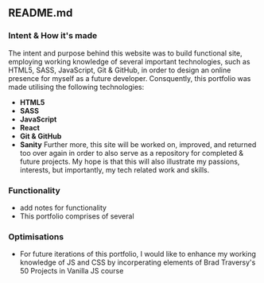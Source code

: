 ## README.md

### Intent & How it's made

The intent and purpose behind this website was to build functional site, employing working knowledge of several important technologies, such as HTML5, SASS, JavaScript, Git & GitHub, in order to design an online presence for myself as a future developer. Consquently, this portfolio was made utilising the following technologies:

- **HTML5**
- **SASS**
- **JavaScript**
- **React**
- **Git & GitHub**
- **Sanity**
  Further more, this site will be worked on, improved, and returned too over again in order to also serve as a repository for completed & future projects. My hope is that this will also illustrate my passions, interests, but importantly, my tech related work and skills.

### Functionality

- add notes for functionality
- This portfolio comprises of several

### Optimisations

- For future iterations of this portfolio, I would like to enhance my working knowledge of JS and CSS by incorperating elements of Brad Traversy's 50 Projects in Vanilla JS course
